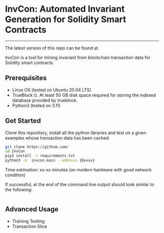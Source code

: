 # InvCon: Automated Invariant Generation for Solidity Smart Contracts 
---
The latest version of this repo can be found at.

InvCon is a tool for mining invariant from blockchain transaction data for Solidity smart contracts.

## Prerequisites
+ Linus OS (tested on Ubuntu 20.04 LTS)
+ TrueBlock (). At least 50 GB disk space required for storing the indexed database provided by trueblock.
+ Python3 (tested on 3.11) 


## Get Started
Clone this repository, install all the python libraries and test on a given examples whose transaction data has been cached.
```sh 
git clone https://github.com/
cd InvCon
pip3 install -r requirements.txt
python3 -m  invcon.main --address {0xxxx}
```

Time estimation: xx-xx minutes (on modern hardware with good network condition)

If successful, at the end of the command line output should look similar to the following:
```sh
```

## Advanced Usage

+ Training Testing 
+ Transaction Slice 
